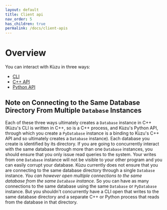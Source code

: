 ```yaml
---
layout: default
title: Client api
nav_order: 5
has_children: true
permalink: /docs/client-apis
---
```


# Overview
You can interact with Kùzu in three ways:
  - [CLI](cli.md)
  - [C++ API](cpp-api)
  - [Python API](python-api.md)

## Note on Connecting to the Same Database Directory From Multiple `Database` Instances
Each of these three ways ultimately creates a `Database` instance in C++ (Kùzu's CLI is written in C++, so is a C++
process, and Kùzu's Python API, through which you create a `PyDatabase` instance is a binding to Kùzu's C++ API
and so ultimately creates a `Database` instance). Each database you create is identified by
its directory. If you are going to concurrently interact with the same database through more than one
`Database` instances, you should
ensure that you only issue read queries to the system. Your writes from one `Database` instance
will not be visible to your other program and you can easily corrupt your database. Kùzu currently does not ensure 
that you are connecting to the same database directory through a single `Database` instance. 
*You can however open multiple connections to the same database from the same `Database` instance.* So you can 
have as many connections to the same database using the same `Database` or `PyDatabase` instance. But you shouldn't
concurrently have a CLI open that writes to the same database directory and a separate C++ or Python process
that reads from the database in that directory.
